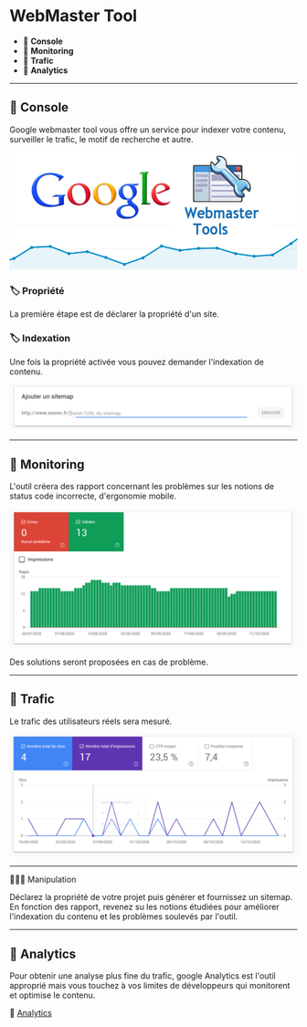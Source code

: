 # WebMaster Tool

*  🔖 **Console**
*  🔖 **Monitoring**
*  🔖 **Trafic**
*  🔖 **Analytics**

___

## 📑 Console

Google webmaster tool vous offre un service pour indexer votre contenu, surveiller le trafic, le motif de recherche et autre.

![image](https://raw.githubusercontent.com/seeren-training/WebMastering/master/wiki/resources/console.jpg)

### 🏷️ **Propriété**

La première étape est de déclarer la propriété d'un site.

### 🏷️ **Indexation**

Une fois la propriété activée vous pouvez demander l'indexation de contenu.

![image](https://raw.githubusercontent.com/seeren-training/WebMastering/master/wiki/resources/tool-sitemap.png)

___

## 📑 Monitoring

L'outil créera des rapport concernant les problèmes sur les notions de status code incorrecte, d'ergonomie mobile.

![image](https://raw.githubusercontent.com/seeren-training/WebMastering/master/wiki/resources/tool-monitoring.png)

Des solutions seront proposées en cas de problème.

___

## 📑 Trafic

Le trafic des utilisateurs réels sera mesuré.

![image](https://raw.githubusercontent.com/seeren-training/WebMastering/master/wiki/resources/trafic.png)

___

👨🏻‍💻 Manipulation

Déclarez la propriété de votre projet puis générer et fournissez un sitemap. En fonction des rapport, revenez su les notions étudiées pour améliorer l'indexation du contenu et les problèmes soulevés par l'outil.

___

## 📑 Analytics

Pour obtenir une analyse plus fine du trafic, google Analytics est l'outil approprié mais vous touchez à vos limites de développeurs qui monitorent et optimise le contenu.

🔗 [Analytics](https://analytics.google.com/analytics/web/)